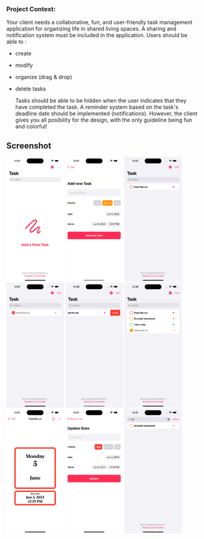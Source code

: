 ### Project Context:

  Your client needs a collaborative, fun, and user-friendly task management application for organizing life in shared living spaces.
A sharing and notification system must be included in the application.
Users should be able to :
- create
- modify
- organize (drag & drop)
- delete tasks

  Tasks should be able to be hidden when the user indicates that they have completed the task.
A reminder system based on the task's deadline date should be implemented (notifications).
However, the client gives you all posibility for the design, with the only guideline being fun and colorful!


## Screenshot
<img src="https://github.com/Hallucinette/ToDoApp/blob/main/ReadmeAsset/ScreenshotToDoApp.png" width=30% height=30%> <img src="https://github.com/Hallucinette/ToDoApp/blob/main/ReadmeAsset/ScreenshotToDoApp1.png" width=30% height=30%> <img src="https://github.com/Hallucinette/ToDoApp/blob/main/ReadmeAsset/ScreenshotToDoApp2.png" width=30% height=30%>
<img src="https://github.com/Hallucinette/ToDoApp/blob/main/ReadmeAsset/ScreenshotToDoApp3.png" width=30% height=30%> <img src="https://github.com/Hallucinette/ToDoApp/blob/main/ReadmeAsset/ScreenshotToDoApp4.png" width=30% height=30%> <img src="https://github.com/Hallucinette/ToDoApp/blob/main/ReadmeAsset/ScreenshotToDoApp5.png" width=30% height=30%>
<img src="https://github.com/Hallucinette/ToDoApp/blob/main/ReadmeAsset/ScreenshotToDoApp6.png" width=30% height=30%> <img src="https://github.com/Hallucinette/ToDoApp/blob/main/ReadmeAsset/ScreenshotToDoApp7.png" width=30% height=30%> <img src="https://github.com/Hallucinette/ToDoApp/blob/main/ReadmeAsset/ScreenshotToDoApp8.png" width=30% height=30%>
